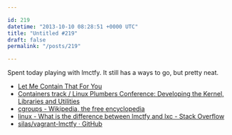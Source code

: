 ```yaml
---

id: 219
datetime: "2013-10-10 08:28:51 +0000 UTC"
title: "Untitled #219"
draft: false
permalink: "/posts/219"

---
```


Spent today playing with lmctfy. It still has a ways to go, but pretty neat. 

 
 * [Let Me Contain That For You](http://www.linuxplumbersconf.org/2013/ocw//system/presentations/1239/original/lmctfy%!((MISSING)1).pdf)
 * [Containers track / Linux Plumbers Conference: Developing the Kernel, Libraries and Utilities](http://www.linuxplumbersconf.org/2013/ocw/events/LPC2013/tracks/153)
 * [cgroups - Wikipedia, the free encyclopedia](https://en.wikipedia.org/wiki/Cgroups)
 * [linux - What is the difference between lmctfy and lxc - Stack Overflow](http://stackoverflow.com/questions/19196495/what-is-the-difference-between-lmctfy-and-lxc)
 * [silas/vagrant-lmctfy · GitHub](https://github.com/silas/vagrant-lmctfy)


